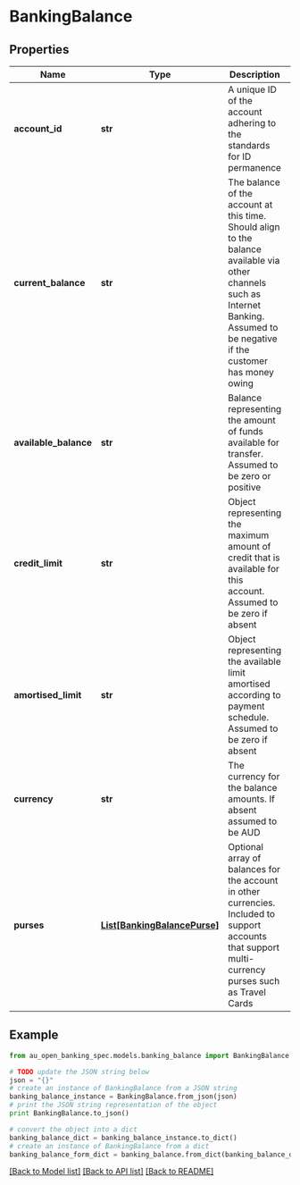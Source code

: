# BankingBalance


## Properties

Name | Type | Description | Notes
------------ | ------------- | ------------- | -------------
**account_id** | **str** | A unique ID of the account adhering to the standards for ID permanence | 
**current_balance** | **str** | The balance of the account at this time. Should align to the balance available via other channels such as Internet Banking. Assumed to be negative if the customer has money owing | 
**available_balance** | **str** | Balance representing the amount of funds available for transfer. Assumed to be zero or positive | 
**credit_limit** | **str** | Object representing the maximum amount of credit that is available for this account. Assumed to be zero if absent | [optional] 
**amortised_limit** | **str** | Object representing the available limit amortised according to payment schedule. Assumed to be zero if absent | [optional] 
**currency** | **str** | The currency for the balance amounts. If absent assumed to be AUD | [optional] 
**purses** | [**List[BankingBalancePurse]**](BankingBalancePurse.md) | Optional array of balances for the account in other currencies. Included to support accounts that support multi-currency purses such as Travel Cards | [optional] 

## Example

```python
from au_open_banking_spec.models.banking_balance import BankingBalance

# TODO update the JSON string below
json = "{}"
# create an instance of BankingBalance from a JSON string
banking_balance_instance = BankingBalance.from_json(json)
# print the JSON string representation of the object
print BankingBalance.to_json()

# convert the object into a dict
banking_balance_dict = banking_balance_instance.to_dict()
# create an instance of BankingBalance from a dict
banking_balance_form_dict = banking_balance.from_dict(banking_balance_dict)
```
[[Back to Model list]](../README.md#documentation-for-models) [[Back to API list]](../README.md#documentation-for-api-endpoints) [[Back to README]](../README.md)



